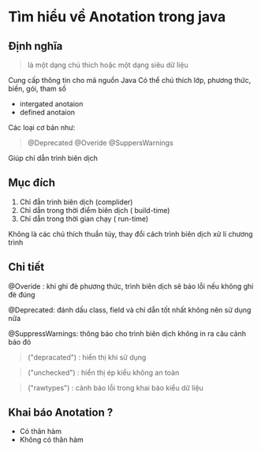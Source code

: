 # Tìm hiểu về Anotation trong java

## Định nghĩa

> là một dạng chú thich hoặc một dạng siêu dữ liệu

Cung cấp thông tin cho mã nguồn Java
Có thể chú thích lớp, phương thức, biến, gói, tham số

- intergated anotaion
- defined anotaion

Các loại cơ bản như:

> @Deprecated
> @Overide
> @SuppersWarnings

Giúp chỉ dẫn trình biên dịch

## Mục đích

1. Chỉ đẫn trình biên dịch (complider)
2. Chỉ dẫn trong thời điểm biên dịch ( build-time)
3. Chỉ dẫn trong thời gian chạy ( run-time)

Không là các chú thích thuần túy, thay đổi cách trình biên dịch xử lí chương trình

## Chi tiết

@Overide : khi ghi đè phương thức, trình biên dịch sẽ báo lỗi nếu không ghi đè đúng

@Deprecated: đánh dấu class, field và chỉ dẫn tốt nhất không nên sử dụng nữa

@SuppressWarnings: thông báo cho trình biên dịch không in ra câu cảnh báo đó

> ("depracated") : hiển thị khi sử dụng

> ("unchecked") : hiển thị ép kiểu không an toàn

> ("rawtypes") : cảnh báo lỗi trong khai báo kiểu dữ liệu

## Khai báo Anotation ?

- Có thân hàm
- Không có thân hàm
